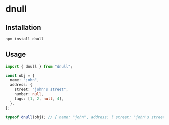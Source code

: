 # dnull

## Installation

```sh
npm install dnull
```

## Usage

```typescript
import { dnull } from "dnull";

const obj = {
  name: "john",
  address: {
    street: "john's street",
    number: null,
    tags: [1, 2, null, 4],
  },
};

typeof dnull(obj); // { name: "john", address: { street: "john's street", number: undefined, tags: [ 1, 2, undefined, 4 ] } }
```
